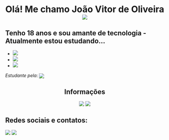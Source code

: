 <h1 align="center"> Olá! Me chamo João Vitor de Oliveira <img src="https://cdn.areademembros.com/files/instancia_1851/image/kFD8sGrWPV6uX7tFtw8IcI7JRJKPoTp4N01LUzFu.png"> </h1>

## Tenho 18 anos e sou amante de tecnologia - Atualmente estou estudando...


- <img src="https://img.shields.io/badge/HTML5-E34F26?style=for-the-badge&logo=html5&logoColor=white" />
- <img src="https://img.shields.io/badge/CSS3-1572B6?style=for-the-badge&logo=css3&logoColor=white" />
- <img src="https://img.shields.io/badge/JavaScript-323330?style=for-the-badge&logo=javascript&logoColor=F7DF1E" />


*Estudante pela*:  <img align="center" src="https://cdn.areademembros.com/files/instancia_1851/image/zJINa5DlBsJZjPLggIECpBpfmiE7E9g8JAiMqfVK.png">
<h2 align="center"> Informações </h2>

<div align="center">
  <img src="https://github-readme-stats.vercel.app/api?username=Joao-Vtr-Oliveira&show_icons=true&theme=synthwave&count_private=true" />
  <img src="https://github-readme-stats.vercel.app/api/top-langs/?username=Joao-Vtr-Oliveira&layout=compact&theme=synthwave&count_private=true" />
</div>

## Redes sociais e contatos:
<a href="https://www.linkedin.com/in/jo%C3%A3o-vitor-oliveira-b8b190252/" target="_blank"><img src="https://img.shields.io/badge/LinkedIn-0077B5?style=for-the-badge&logo=linkedin&logoColor=white"></a>
<a href="https://www.reddit.com/user/Onarcoleptico" target="_blank"><img src="https://img.shields.io/badge/Reddit-FF4500?style=for-the-badge&logo=reddit&logoColor=white"></a>
